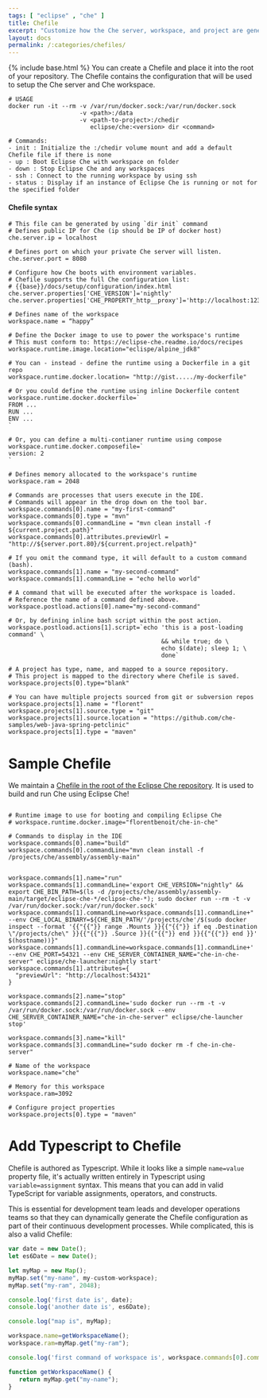 ```yaml
---
tags: [ "eclipse" , "che" ]
title: Chefile
excerpt: "Customize how the Che server, workspace, and project are generated from your project"
layout: docs
permalink: /:categories/chefiles/
---
```

{% include base.html %}
You can create a Chefile and place it into the root of your repository. The Chefile contains the configuration that will be used to setup the Che server and Che workspace.

```shell  
# USAGE
docker run -it --rm -v /var/run/docker.sock:/var/run/docker.sock
                    -v <path>:/data
                    -v <path-to-project>:/chedir
                       eclipse/che:<version> dir <command>

# Commands:
- init : Initialize the :/chedir volume mount and add a default Chefile file if there is none
- up : Boot Eclipse Che with workspace on folder
- down : Stop Eclipse Che and any workspaces
- ssh : Connect to the running workspace by using ssh
- status : Display if an instance of Eclipse Che is running or not for the specified folder
```


#### Chefile syntax

```shell  
# This file can be generated by using `dir init` command
# Defines public IP for Che (ip should be IP of docker host)
che.server.ip = localhost

# Defines port on which your private Che server will listen.
che.server.port = 8080

# Configure how Che boots with environment variables.
# Chefile supports the full Che configuration list:
# {{base}}/docs/setup/configuration/index.html
che.server.properties['CHE_VERSION']='nightly'
che.server.properties['CHE_PROPERTY_http__proxy']='http://localhost:1234'

# Defines name of the workspace
workspace.name = “happy”

# Define the Docker image to use to power the workspace's runtime
# This must conform to: https://eclipse-che.readme.io/docs/recipes
workspace.runtime.image.location="eclispe/alpine_jdk8"

# You can - instead - define the runtime using a Dockerfile in a git repo
workspace.runtime.docker.location= "http://gist...../my-dockerfile"

# Or you could define the runtime using inline Dockerfile content
workspace.runtime.docker.dockerfile=`
FROM ...
RUN ...
ENV ...
`

# Or, you can define a multi-contianer runtime using compose
workspace.runtime.docker.composefile=`
version: 2
`

# Defines memory allocated to the workspace's runtime
workspace.ram = 2048

# Commands are processes that users execute in the IDE.
# Commands will appear in the drop down on the tool bar.
workspace.commands[0].name = "my-first-command"
workspace.commands[0].type = "mvn"
workspace.commands[0].commandLine = "mvn clean install -f ${current.project.path}"
workspace.commands[0].attributes.previewUrl = "http://${server.port.80}/${current.project.relpath}"

# If you omit the command type, it will default to a custom command (bash).
workspace.commands[1].name = "my-second-command"
workspace.commands[1].commandLine = "echo hello world"

# A command that will be executed after the workspace is loaded.
# Reference the name of a command defined above.
workspace.postload.actions[0].name="my-second-command"

# Or, by defining inline bash script within the post action.
workspace.postload.actions[1].script=`echo 'this is a post-loading command' \
                                           && while true; do \
                                           echo $(date); sleep 1; \
                                           done`

# A project has type, name, and mapped to a source repository.
# This project is mapped to the directory where Chefile is saved.
workspace.projects[0].type="blank"

# You can have multiple projects sourced from git or subversion repos
workspace.projects[1].name = "florent"
workspace.projects[1].source.type = "git"
workspace.projects[1].source.location = "https://github.com/che-samples/web-java-spring-petclinic"
workspace.projects[1].type = "maven"
```

# Sample Chefile  
We maintain a [Chefile in the root of the Eclipse Che repository](https://github.com/eclipse/che/blob/master/Chefile). It is used to build and run Che using Eclipse Che!

```shell  

# Runtime image to use for booting and compiling Eclipse Che
# workspace.runtime.docker.image="florentbenoit/che-in-che"

# Commands to display in the IDE
workspace.commands[0].name="build"
workspace.commands[0].commandLine="mvn clean install -f /projects/che/assembly/assembly-main"


workspace.commands[1].name="run"
workspace.commands[1].commandLine='export CHE_VERSION="nightly" && export CHE_BIN_PATH=$(ls -d /projects/che/assembly/assembly-main/target/eclipse-che-*/eclipse-che-*); sudo docker run --rm -t -v /var/run/docker.sock:/var/run/docker.sock'
workspace.commands[1].commandLine=workspace.commands[1].commandLine+"  --env CHE_LOCAL_BINARY=${CHE_BIN_PATH/'/projects/che'/$(sudo docker inspect --format '{{"{{"}} range .Mounts }}{{"{{"}} if eq .Destination \"/projects/che\" }}{{"{{"}} .Source }}{{"{{"}} end }}{{"{{"}} end }}' $(hostname))}"
workspace.commands[1].commandLine=workspace.commands[1].commandLine+'  --env CHE_PORT=54321 --env CHE_SERVER_CONTAINER_NAME="che-in-che-server" eclipse/che-launcher:nightly start'
workspace.commands[1].attributes={
  "previewUrl": "http://localhost:54321"
}

workspace.commands[2].name="stop"
workspace.commands[2].commandLine='sudo docker run --rm -t -v /var/run/docker.sock:/var/run/docker.sock --env CHE_SERVER_CONTAINER_NAME="che-in-che-server" eclipse/che-launcher stop'

workspace.commands[3].name="kill"
workspace.commands[3].commandLine="sudo docker rm -f che-in-che-server"

# Name of the workspace
workspace.name="che"

# Memory for this workspace
workspace.ram=3092

# Configure project properties
workspace.projects[0].type = "maven"
```

# Add Typescript to Chefile  
Chefile is authored as Typescript. While it looks like a simple `name=value` property file, it's actually written entirely in Typescript using `variable=assignment` syntax. This means that you can add in valid TypeScript for variable assignments, operators, and constructs.

This is essential for development team leads and developer operations teams so that they can dynamically generate the Chefile configuration as part of their continuous development processes.  While complicated, this is also a valid Chefile:

```javascript  
var date = new Date();
let es6Date = new Date();

let myMap = new Map();
myMap.set("my-name", my-custom-workspace);
myMap.set("my-ram", 2048);

console.log('first date is', date);
console.log('another date is', es6Date);

console.log("map is", myMap);

workspace.name=getWorkspaceName();
workspace.ram=myMap.get("my-ram");

console.log('first command of workspace is', workspace.commands[0].commandLine);

function getWorkspaceName() {
   return myMap.get("my-name");
}
```
